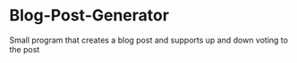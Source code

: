 # Blog-Post-Generator
Small program that creates a blog post and supports up and down voting to the post
